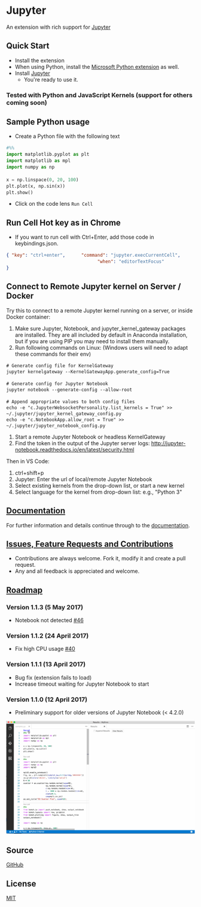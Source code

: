 # Jupyter

An extension with rich support for [Jupyter](http://jupyter.org/)  

## Quick Start
* Install the extension
* When using Python, install the [Microsoft Python extension](https://marketplace.visualstudio.com/items?itemName=ms-python.python) as well. 
* Install [Jupyter](http://jupyter.org/install.html)  
  + You're ready to use it.

### Tested with Python and JavaScript Kernels (support for others coming soon)

## Sample Python usage  
* Create a Python file with the following text  

```python
#%%
import matplotlib.pyplot as plt
import matplotlib as mpl
import numpy as np

x = np.linspace(0, 20, 100)
plt.plot(x, np.sin(x))
plt.show() 
```  
  
* Click on the code lens ```Run Cell```

## Run Cell Hot key as in Chrome
* If you want to run cell with Ctrl+Enter, add those code in keybindings.json.

```json
{ "key": "ctrl+enter",      "command": "jupyter.execCurrentCell",
                                  "when": "editorTextFocus"
}
```

## Connect to Remote Jupyter kernel on Server / Docker
Try this to connect to a remote Jupyter kernel running on a server, or inside Docker container:

1. Make sure Jupyter, Notebook, and jupyter_kernel_gateway packages are installed.  They are all included by default in Anaconda installation, but if you are using PIP you may need to install them manually.
1. Run following commands on Linux: (Windows users will need to adapt these commands for their env)
```
# Generate config file for KernelGateway
jupyter kernelgateway --KernelGatewayApp.generate_config=True

# Generate config for Jupyter Notebook
jupyter notebook --generate-config --allow-root

# Append appropriate values to both config files
echo -e "c.JupyterWebsocketPersonality.list_kernels = True" >> ~/.jupyter/jupyter_kernel_gateway_config.py
echo -e "c.NotebookApp.allow_root = True" >> ~/.jupyter/jupyter_notebook_config.py
```
1. Start a remote Jupyter Notebook or headless KernelGateway
1. Find the token in the output of the Jupyter server logs: http://jupyter-notebook.readthedocs.io/en/latest/security.html

Then in VS Code:
1. ctrl+shift+p
1. Jupyter: Enter the url of local/remote Jupyter Notebook
1. Select existing kernels from the drop-down list, or start a new kernel
1. Select language for the kernel from drop-down list: e.g., "Python 3"


## [Documentation](https://github.com/DonJayamanne/vscodejupyter/wiki)
For further information and details continue through to the [documentation](https://github.com/DonJayamanne/vscodejupyter/wiki).

## [Issues, Feature Requests and Contributions](https://github.com/DonJayamanne/vscodejupyter/issues)
* Contributions are always welcome. Fork it, modify it and create a pull request.  
* Any and all feedback is appreciated and welcome.  

## [Roadmap](https://github.com/DonJayamanne/vscodeJupyter/wiki/Roadmap)

### Version 1.1.3 (5 May 2017)
* Notebook not detected [#46](https://github.com/DonJayamanne/vscodeJupyter/issues/46)

### Version 1.1.2 (24 April 2017)
* Fix high CPU usage [#40](https://github.com/DonJayamanne/vscodeJupyter/issues/40)

### Version 1.1.1 (13 April 2017)
* Bug fix (extension fails to load)  
* Increase timeout waiting for Jupyter Notebook to start  

### Version 1.1.0 (12 April 2017)
* Preliminary support for older versions of Jupyter Notebook (< 4.2.0)

![Scientific Tools](https://raw.githubusercontent.com/DonJayamanne/pythonVSCodeDocs/master/images/jupyter/examples.gif)


## Source
[GitHub](https://github.com/DonJayamanne/vscodejupyter)

                
## License
[MIT](https://raw.githubusercontent.com/DonJayamanne/vscodejupyter/master/LICENSE)
